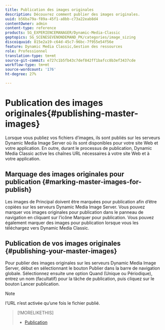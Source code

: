 ```yaml
---
title: Publication des images originales
description: Découvrez comment publier des images originales.
uuid: b56ba79a-f89a-45f1-a8bb-c73a22eab8d4
contentOwner: admin
content-type: reference
products: SG_EXPERIENCEMANAGER/Dynamic-Media-Classic
geptopics: SG_SCENESEVENONDEMAND_PK/categories/image_sizing
discoiquuid: 815e2a19-c64d-45c7-96bc-7f955e54f56e
feature: Dynamic Media Classic,Gestion des ressources
role: Professionnel
translation-type: tm+mt
source-git-commit: e727c1b5fb43c7def842ff1bafcc8b3ef3437cde
workflow-type: tm+mt
source-wordcount: '176'
ht-degree: 27%

---
```



# Publication des images originales{#publishing-master-images}

Lorsque vous publiez vos fichiers d’images, ils sont publiés sur les serveurs Dynamic Media Image Server où ils sont disponibles pour votre site Web et votre application. En outre, durant le processus de publication, Dynamic Media Classic active les chaînes URL nécessaires à votre site Web et à votre application.

## Marquage des images originales pour publication {#marking-master-images-for-publish}

Les images de Principal doivent être marquées pour publication afin d’être copiées sur les serveurs Dynamic Media Image Server. Vous pouvez marquer vos images originales pour publication dans le panneau de navigation en cliquant sur l’icône Marquer pour publication. Vous pouvez également marquer des images pour publication lorsque vous les téléchargez vers Dynamic Media Classic.

## Publication de vos images originales {#publishing-your-master-images}

Pour publier des images originales sur les serveurs Dynamic Media Image Server, début en sélectionnant le bouton Publier dans la barre de navigation globale. Sélectionnez ensuite une option Quand (Unique ou Périodique), entrez un nom (facultatif) pour la tâche de publication, puis cliquez sur le bouton Lancer publication.

>[!NOTE]
>
>l’URL n’est activée qu’une fois le fichier publié.

>[!MORELIKETHIS]
>
>* [Publication](publishing-files.md#publishing_files)

